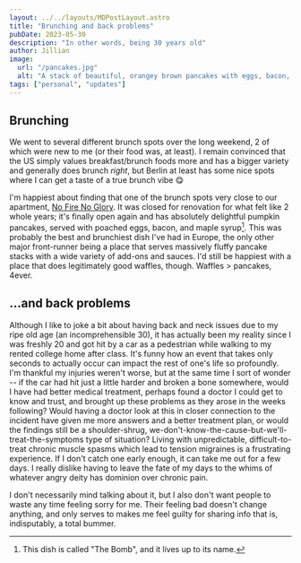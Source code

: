 ```yaml
---
layout: ../../layouts/MDPostLayout.astro
title: "Brunching and back problems"
pubDate: 2023-05-30
description: "In other words, being 30 years old"
author: Jillian
image:
  url: "/pancakes.jpg"
  alt: "A stack of beautiful, orangey brown pancakes with eggs, bacon, and syrup"
tags: ["personal", "updates"]
---
```


## Brunching

We went to several different brunch spots over the long weekend, 2 of which were new to me (or their food was, at least). I remain convinced that the US simply values breakfast/brunch foods more and has a bigger variety and generally does brunch _right_, but Berlin at least has some nice spots where I can get a taste of a true brunch vibe 😋

I'm happiest about finding that one of the brunch spots very close to our apartment, [No Fire No Glory](https://www.nofirenoglory.de/). It was closed for renovation for what felt like 2 whole years; it's finally open again and has absolutely delightful pumpkin pancakes, served with poached eggs, bacon, and maple syrup[^1]. This was probably the best and brunchiest dish I've had in Europe, the only other major front-runner being a place that serves massively fluffy pancake stacks with a wide variety of add-ons and sauces. I'd still be happiest with a place that does legitimately good waffles, though. Waffles > pancakes, 4ever.

## ...and back problems

Although I like to joke a bit about having back and neck issues due to my ripe old age (an incomprehensible 30), it has actually been my reality since I was freshly 20 and got hit by a car as a pedestrian while walking to my rented college home after class. It's funny how an event that takes only seconds to actually occur can impact the rest of one's life so profoundly. I'm thankful my injuries weren't worse, but at the same time I sort of wonder -- if the car had hit just a little harder and broken a bone somewhere, would I have had better medical treatment, perhaps found a doctor I could get to know and trust, and brought up these problems as they arose in the weeks following? Would having a doctor look at this in closer connection to the incident have given me more answers and a better treatment plan, or would the findings still be a shoulder-shrug, we-don't-know-the-cause-but-we'll-treat-the-symptoms type of situation? Living with unpredictable, difficult-to-treat chronic muscle spasms which lead to tension migraines is a frustrating experience. If I don't catch one early enough, it can take me out for a few days. I really dislike having to leave the fate of my days to the whims of whatever angry deity has dominion over chronic pain.

I don't necessarily mind talking about it, but I also don't want people to waste any time feeling sorry for me. Their feeling bad doesn't change anything, and only serves to makes me feel guilty for sharing info that is, indisputably, a total bummer. 

[^1]: This dish is called "The Bomb", and it lives up to its name. 
